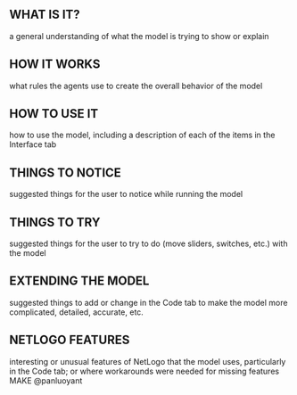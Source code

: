 ## WHAT IS IT?
a general understanding of what the model is trying to show or explain
## HOW IT WORKS
what rules the agents use to create the overall behavior of the model
## HOW TO USE IT
how to use the model, including a description of each of the items in the Interface tab
## THINGS TO NOTICE
suggested things for the user to notice while running the model
## THINGS TO TRY
suggested things for the user to try to do (move sliders, switches, etc.) with the model
## EXTENDING THE MODEL
suggested things to add or change in the Code tab to make the model more complicated, detailed, accurate, etc.
## NETLOGO FEATURES
interesting or unusual features of NetLogo that the model uses, particularly in the Code tab; or where workarounds were needed for missing features
MAKE @panluoyant
